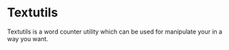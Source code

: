 # Textutils
Textutils is a word counter utility which can be used for manipulate your in a way you want.
